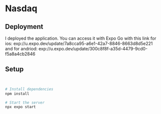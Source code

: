 # Nasdaq

## Deployment
I deployed the application. You can access it with Expo Go with this link for ios: exp://u.expo.dev/update/7a8cca95-a6e1-42a7-8846-8663d8d5e221 and for andriod: exp://u.expo.dev/update/300c8f8f-a35d-4479-9cd0-f5a8a4cb2846



## Setup


   ```bash
  

   # Install dependencies
   npm install

   # Start the server
   npx expo start


